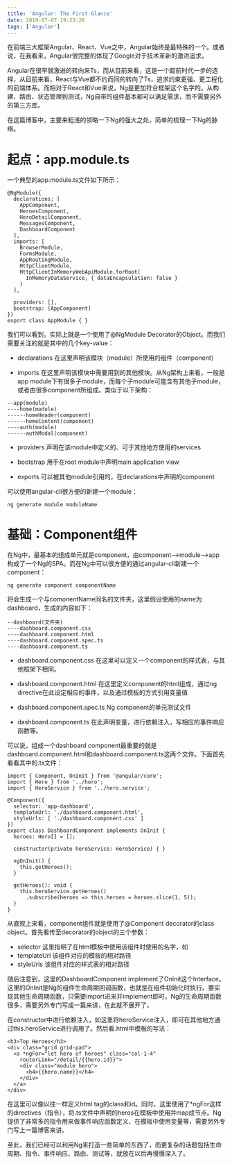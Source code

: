 ```yaml
---
title: 'Angular: The First Glance'
date: 2019-07-07 19:23:26
tags: ['Angular']
---
```


在前端三大框架Angular、React、Vue之中，Angular始终是最特殊的一个。或者说，在我看来，Angular很完整的体现了Google对于技术革新的激进追求。

Angular在很早就激进的转向来Ts，而从目前来看，这是一个超前时代一步的选择，从目前来看，React与Vue都不约而同的转向了Ts，追求约束更强、更工程化的前端体系。而相对于React和Vue来说，Ng是更加符合框架这个名字的。从构建、路由、状态管理到测试，Ng自带的组件基本都可以满足需求，而不需要另外的第三方库。

在这篇博客中，主要来粗浅的领略一下Ng的强大之处，简单的梳理一下Ng的脉络。

# 起点：app.module.ts

一个典型的app.module.ts文件如下所示：

```
@NgModule({
  declarations: [
    AppComponent,
    HeroesComponent,
    HeroDetailComponent,
    MessagesComponent,
    DashboardComponent
  ],
  imports: [
    BrowserModule,
    FormsModule,
    AppRoutingModule,
    HttpClientModule,
    HttpClientInMemoryWebApiModule.forRoot(
      InMemoryDataService, { dataEncapsulation: false }
    )
  ],
  
  providers: [],
  bootstrap: [AppComponent]
})
export class AppModule { }
```

我们可以看到，实际上就是一个使用了@NgModule Decorator的Object。而我们需要关注的就是其中的几个key-value：

* declarations
在这里声明该模块（module）所使用的组件（component）

* imports
在这里声明该模块中需要用到的其他模块。从Ng架构上来看，一般是app module下有很多子module，而每个子module可能含有其他子module，或者由很多component所组成。类似于以下架构：

```
--app(module)
----home(module)
------homeHeader(component)
------homeContent(component)
----auth(module)
------authModal(component)
```

* providers
声明在该module中定义的、可于其他地方使用的services

* bootstrap
用于在root module中声明main application view

* exports
可以被其他module引用的，在declarations中声明的component

可以使用angular-cli很方便的新建一个module：

```
ng generate module moduleName
```

# 基础：Component组件
在Ng中，最基本的组成单元就是component，由component——>module——>app构成了一个Ng的SPA。而在Ng中可以很方便的通过angular-cli新建一个component：

```
ng generate component componentName
```

将会生成一个与comonentName同名的文件夹，这里假设使用的name为dashboard，生成的内容如下：
```
--dashboard(文件夹)
----dashboard.component.css
----dashboard.component.html
----dashboard.component.spec.ts
----dashboard.component.ts
```

* dashboard.component.css
在这里可以定义一个component的样式表，与其他框架下相同。

* dashboard.component.html
在这里定义component的html组成，通过ng directive在此设定相应的事件，以及通过模板的方式引用变量值

* dashboard.component.spec.ts
Ng component的单元测试文件

* dashboard.component.ts
在此声明变量，进行依赖注入，写相应的事件响应函数等。

可以说，组成一个dashboard component最重要的就是dashboard.component.html和dashboard.component.ts这两个文件。下面首先看看其中的.ts文件：

```
import { Component, OnInit } from '@angular/core';
import { Hero } from '../hero';
import { HeroService } from '../hero.service';

@Component({
  selector: 'app-dashboard',
  templateUrl: './dashboard.component.html',
  styleUrls: [ './dashboard.component.css' ]
})
export class DashboardComponent implements OnInit {
  heroes: Hero[] = [];

  constructor(private heroService: HeroService) { }

  ngOnInit() {
    this.getHeroes();
  }

  getHeroes(): void {
    this.heroService.getHeroes()
      .subscribe(heroes => this.heroes = heroes.slice(1, 5));
  }
}
```

从直观上来看，component组件就是使用了@Component decorator的class object。首先看传至decorator的object的三个参数：

* selector 这里指明了在html模板中使用该组件时使用的名字，如<app-dashboard></app-dashboard>
* templateUrl 该组件对应的模板的相对路径
* styleUrls 该组件对应的样式表的相对路径

随后注意到，这里的DashboardComponent implement了OnInit这个Interface。这里的OnInit是Ng的组件生命周期回调函数，也就是在组件初始化时执行。要实现其他生命周期函数，只需要import进来并implement即可。Ng的生命周期函数很多，需要另外专门写成一篇来讲，在此就不展开了。

在constructor中进行依赖注入，如这里将heroService注入，即可在其他地方通过this.heroService进行调用了。然后看.html中模板的写法：

```
<h3>Top Heroes</h3>
<div class="grid grid-pad">
  <a *ngFor="let hero of heroes" class="col-1-4"
    routerLink="/detail/{{hero.id}}">
    <div class="module hero">
      <h4>{{hero.name}}</h4>
    </div>
  </a>
</div>
```

在这里可以像以往一样定义html tag的class和id。同时，这里使用了*ngFor这样的directives（指令），将.ts文件中声明的heros在模板中使用并map成节点。Ng提供了非常多的指令用来做事件响应函数定义、在模板中使用变量等，需要另外专门写上一篇博客来讲。

至此，我们已经可以利用Ng来打造一些简单的东西了，而更复杂的话题包括生命周期、指令、事件响应、路由、测试等，就放在以后再慢慢深入了。